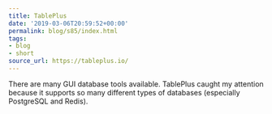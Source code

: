 ```yaml
---
title: TablePlus
date: '2019-03-06T20:59:52+00:00'
permalink: blog/s85/index.html
tags:
- blog
- short
source_url: https://tableplus.io/
---
```


There are many GUI database tools available. TablePlus caught my attention because it supports so many different types of databases (especially PostgreSQL and Redis).
